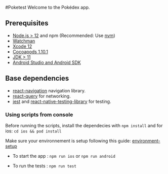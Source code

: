 #Poketest
Welcome to the Pokédex app.

## Prerequisites

- [Node.js > 12](https://nodejs.org) and npm (Recommended: Use [nvm](https://github.com/nvm-sh/nvm))
- [Watchman](https://facebook.github.io/watchman)
- [Xcode 12](https://developer.apple.com/xcode)
- [Cocoapods 1.10.1](https://cocoapods.org)
- [JDK > 11](https://www.oracle.com/java/technologies/javase-jdk11-downloads.html)
- [Android Studio and Android SDK](https://developer.android.com/studio)

## Base dependencies

- [react-navigation](https://reactnavigation.org/) navigation library.
- [react-query](https://react-query.tanstack.com/) for networking.
- [jest](https://facebook.github.io/jest/) and [react-native-testing-library](https://callstack.github.io/react-native-testing-library/) for testing.

### Using scripts from console

Before running the scripts, install the dependecies with `npm install`
and for ios: `cd ios && pod install`

Make sure your environnement is setup following this guide:
[environment-setup](https://reactnative.dev/docs/environment-setup)

- To start the app : `npm run ios` or `npm run android`

- To run the tests : `npm run test`
